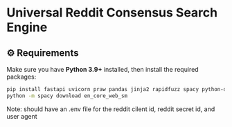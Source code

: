 # Universal Reddit Consensus Search Engine

## ⚙️ Requirements

Make sure you have **Python 3.9+** installed, then install the required packages:

```bash
pip install fastapi uvicorn praw pandas jinja2 rapidfuzz spacy python-dotenv
python -m spacy download en_core_web_sm
```
Note: should have an .env file for the reddit cilent id, reddit secret id, and user agent
